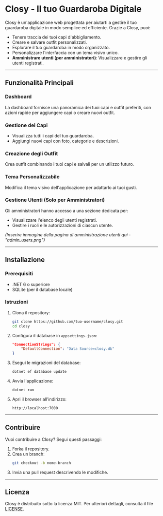 # Closy - Il tuo Guardaroba Digitale

Closy è un'applicazione web progettata per aiutarti a gestire il tuo guardaroba digitale in modo semplice ed efficiente. Grazie a Closy, puoi:

- Tenere traccia dei tuoi capi d'abbigliamento.
- Creare e salvare outfit personalizzati.
- Esplorare il tuo guardaroba in modo organizzato.
- Personalizzare l'interfaccia con un tema visivo unico.
- **Amministrare utenti (per amministratori)**: Visualizzare e gestire gli utenti registrati.

---

## Funzionalità Principali

### Dashboard
La dashboard fornisce una panoramica dei tuoi capi e outfit preferiti, con azioni rapide per aggiungere capi o creare nuovi outfit.

### Gestione dei Capi
- Visualizza tutti i capi del tuo guardaroba.
- Aggiungi nuovi capi con foto, categorie e descrizioni.

### Creazione degli Outfit
Crea outfit combinando i tuoi capi e salvali per un utilizzo futuro.

### Tema Personalizzabile
Modifica il tema visivo dell'applicazione per adattarlo ai tuoi gusti.

### Gestione Utenti (Solo per Amministratori)
Gli amministratori hanno accesso a una sezione dedicata per:
- Visualizzare l'elenco degli utenti registrati.
- Gestire i ruoli e le autorizzazioni di ciascun utente.

*(Inserire immagine della pagina di amministrazione utenti qui - "admin_users.png")*

---

## Installazione

### Prerequisiti
- .NET 6 o superiore
- SQLite (per il database locale)

### Istruzioni
1. Clona il repository:
   ```bash
   git clone https://github.com/tuo-username/closy.git
   cd closy
   ```

2. Configura il database in `appsettings.json`:
   ```json
   "ConnectionStrings": {
       "DefaultConnection": "Data Source=closy.db"
   }
   ```

3. Esegui le migrazioni del database:
   ```bash
   dotnet ef database update
   ```

4. Avvia l'applicazione:
   ```bash
   dotnet run
   ```

5. Apri il browser all'indirizzo:
   ```
   http://localhost:7000
   ```

---

## Contribuire

Vuoi contribuire a Closy? Segui questi passaggi:
1. Forka il repository.
2. Crea un branch:
   ```bash
   git checkout -b nome-branch
   ```
3. Invia una pull request descrivendo le modifiche.

---

## Licenza

Closy è distribuito sotto la licenza MIT. Per ulteriori dettagli, consulta il file [LICENSE](LICENSE).
